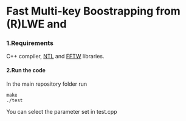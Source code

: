 # Fast Multi-key Boostrapping from (R)LWE and

### 1.Requirements

C++ compiler, [NTL](https://www.libntl.org/) and [FFTW](http://www.fftw.org) libraries.

#### 2.Run the code

In the main repository folder run

```
make
./test
```

You can select the parameter set in test.cpp 

